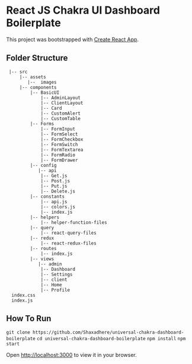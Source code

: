 # React JS Chakra UI Dashboard Boilerplate

This project was bootstrapped with [Create React App](https://github.com/facebook/create-react-app).

## Folder Structure
```
 |-- src
     |-- assets
        |--  images
     |-- components
         |-- BasicUI
             |-- AdminLayout
             |-- ClientLayout
             |-- Card
             |-- CustomAlert
             |-- CustomTable
         |-- Forms
             |-- FormInput
             |-- FormSelect
             |-- FormCheckbox
             |-- FormSwitch
             |-- FormTextarea
             |-- FormRadio
             |-- FormDrawer
         |-- config
            |-- api
             |-- Get.js
             |-- Post.js
             |-- Put.js
             |-- Delete.js
         |-- constants
             |-- api.js
             |-- colors.js
             |-- index.js
         |-- helpers
             |-- helper-function-files
         |-- query
             |-- react-query-files
         |-- redux
             |-- react-redux-files
         |-- routes
             |-- index.js
         |-- views
            |-- admin
             |-- Dashboard
             |-- Settings
             |-- client
             |-- Home
             |-- Profile
  index.css
  index.js
```

## How To Run

`git clone https://github.com/Shaxadhere/universal-chakra-dashboard-boilerplate`
`cd universal-chakra-dashboard-boilerplate`
`npm install`
`npm start`

Open [http://localhost:3000](http://localhost:3000) to view it in your browser.

